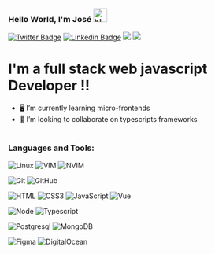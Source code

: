 ### Hello World, I'm José <img src="https://user-images.githubusercontent.com/1303154/88677602-1635ba80-d120-11ea-84d8-d263ba5fc3c0.gif" width="28px" alt="hi">

[![Twitter Badge](https://img.shields.io/badge/-@JoseEscobar-1ca0f1?style=flat&labelColor=1ca0f1&logo=twitter&logoColor=white&link=https://twitter.com/Ipenywis)](https://twitter.com/JoseEscobarBen) 
[![Linkedin Badge](https://img.shields.io/badge/-JoseEscobar-0e76a8?style=flat&labelColor=0e76a8&logo=linkedin&logoColor=white)](https://www.linkedin.com/in/joseescobarben/)
[![](https://img.shields.io/badge/CodePen-JoseEscobar-orange)](https://codepen.io/JoseEscobar/)
<a href="https://github.com/JoseEscobarBendezu">
   <img src="https://komarev.com/ghpvc/?username=JoseEscobarBendezu">
</a>

# I'm a full stack web javascript Developer !!


- 🖥 I’m currently learning micro-frontends
- 🤘 I’m looking to collaborate on typescripts frameworks
<br></br>
<!---

<details>
  <summary>:zap: GitHub Stats</summary>

  <img src="https://github-readme-stats.vercel.app/api?username=JoseEscobarBendezu&show_icons=true&theme=gruvbox&count_private=true&hide=contribs,prs)" alt="JoseEscobarBendezu :: Stats" />
</details>
--->


### Languages and Tools:

![Linux](https://img.shields.io/badge/-Linux-090909?style=for-the-badge&logo=Linux&logoColor=FFFFFF)
![VIM](https://img.shields.io/badge/-Vim-090909?style=for-the-badge&logo=vim)
![NVIM](https://img.shields.io/badge/-Nvim-090909?style=for-the-badge&logo=neovim)

![Git](https://img.shields.io/badge/-Git-090909?style=for-the-badge&logo=git)
![GitHub](https://img.shields.io/badge/-Github-090909?style=for-the-badge&logo=github)

![HTML](https://img.shields.io/badge/-HTML5-090909?style=for-the-badge&logo=html5)
![CSS3](https://img.shields.io/badge/-Css3-090909?style=for-the-badge&logo=css3&logoColor=097CDB)
![JavaScript](https://img.shields.io/badge/-JavaScript-090909?style=for-the-badge&logo=JavaScript&logoColor=E9D54D)
![Vue](https://img.shields.io/badge/-Vue-090909?style=for-the-badge&logo=vue.js)

![Node](https://img.shields.io/badge/-Node.js-090909?style=for-the-badge&logo=node.js)
![Typescript](https://img.shields.io/badge/-Typescript-090909?style=for-the-badge&logo=typescript)
<!---
![C++](https://img.shields.io/badge/-C++-090909?style=for-the-badge&logo=C%2b%2b&logoColor=6296CC)
--->
![Postgresql](https://img.shields.io/badge/-Postgresql-090909?style=for-the-badge&logo=postgresql&logoColor=FFFFFF)
![MongoDB](https://img.shields.io/badge/-MongoDB-090909?style=for-the-badge&logo=mongodb)

![Figma](https://img.shields.io/badge/-Figma-090909?style=for-the-badge&logo=figma&logoColor=FFFFFF)
![DigitalOcean](https://img.shields.io/badge/-DigitalOcean-090909?style=for-the-badge&logo=digitalocean)


<!---
<p><img src="https://github-readme-stats.vercel.app/api/top-langs/?username=JoseEscobarBendezu&langs_count=10&theme=tokyonight&layout=compact" alt="JoseEscobarBendezu :: Top Langs" /></p>
--->


<!---
JoseEscobarBendezu/JoseEscobarBendezu is a ✨ special ✨ repository because its `README.md` (this file) appears on your GitHub profile.
You can click the Preview link to take a look at your changes.
--->
